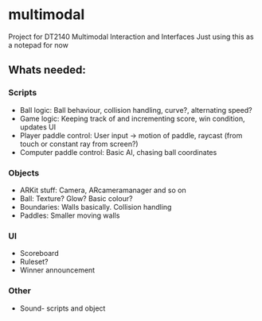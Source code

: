 # multimodal
Project for DT2140  Multimodal Interaction and Interfaces
Just using this as a notepad for now

## Whats needed:

### Scripts
* Ball logic: Ball behaviour, collision handling, curve?, alternating speed?
* Game logic: Keeping track of and incrementing score, win condition, updates UI
* Player paddle control: User input -> motion of paddle, raycast (from touch or constant ray from screen?)
* Computer paddle control: Basic AI, chasing ball coordinates

### Objects
* ARKit stuff: Camera, ARcameramanager and so on
* Ball: Texture? Glow? Basic colour?
* Boundaries: Walls basically. Collision handling
* Paddles: Smaller moving walls

### UI
* Scoreboard
* Ruleset?
* Winner announcement 

### Other
* Sound- scripts and object

